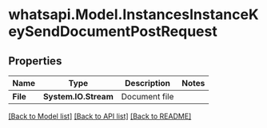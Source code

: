 
# whatsapi.Model.InstancesInstanceKeySendDocumentPostRequest

## Properties

Name | Type | Description | Notes
------------ | ------------- | ------------- | -------------
**File** | **System.IO.Stream** | Document file | 

[[Back to Model list]](../README.md#documentation-for-models)
[[Back to API list]](../README.md#documentation-for-api-endpoints)
[[Back to README]](../README.md)

